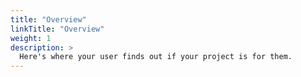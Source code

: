 ```yaml
---
title: "Overview"
linkTitle: "Overview"
weight: 1
description: >
  Here's where your user finds out if your project is for them.
---
```

